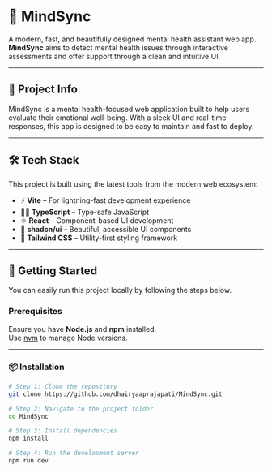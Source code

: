 # 🧠 MindSync

A modern, fast, and beautifully designed mental health assistant web app. **MindSync** aims to detect mental health issues through interactive assessments and offer support through a clean and intuitive UI.

---

## 📁 Project Info

MindSync is a mental health-focused web application built to help users evaluate their emotional well-being. With a sleek UI and real-time responses, this app is designed to be easy to maintain and fast to deploy.

---

## 🛠️ Tech Stack

This project is built using the latest tools from the modern web ecosystem:

- ⚡ **Vite** – For lightning-fast development experience
- 🧑‍💻 **TypeScript** – Type-safe JavaScript
- ⚛️ **React** – Component-based UI development
- 🎨 **shadcn/ui** – Beautiful, accessible UI components
- 💨 **Tailwind CSS** – Utility-first styling framework

---

## 🚀 Getting Started

You can easily run this project locally by following the steps below.

### Prerequisites

Ensure you have **Node.js** and **npm** installed.  
Use [nvm](https://github.com/nvm-sh/nvm#installing-and-updating) to manage Node versions.

---

### 📦 Installation

```sh
# Step 1: Clone the repository
git clone https://github.com/dhairyaaprajapati/MindSync.git

# Step 2: Navigate to the project folder
cd MindSync

# Step 3: Install dependencies
npm install

# Step 4: Run the development server
npm run dev
